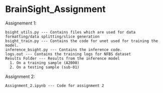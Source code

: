 # BrainSight_Assignment

Assignement 1:

    bsight_utils.py --- Contains files which are used for data formatting/data splitting/slice generation
    bsight_train.py --- Contains the code for unet used for training the model.
    inference_bsight.py --- Contains the inference code. 
    logs.out --- Contains the training logs for NFBS dataset
    Results Folder --- Results from the inference model
      1. On a training sample (A2000)
      2. On a testing sample (sub-01)


Assignment 2:

    Assignment_2.ipynb --- Code for assignment 2

